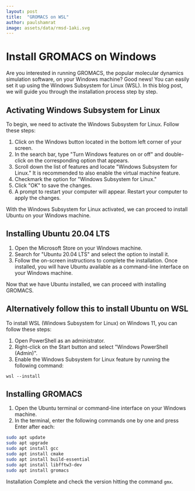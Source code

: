 ```yaml
---
layout: post
title:  "GROMACS on WSL"
author: paulshamrat
image: assets/data/rmsd-1aki.svg
---
```


# Install GROMACS on Windows

Are you interested in running GROMACS, the popular molecular dynamics simulation software, on your Windows machine? Good news! You can easily set it up using the Windows Subsystem for Linux (WSL). In this blog post, we will guide you through the installation process step by step.

## Activating Windows Subsystem for Linux

To begin, we need to activate the Windows Subsystem for Linux. Follow these steps:

1. Click on the Windows button located in the bottom left corner of your screen.
2. In the search bar, type "Turn Windows features on or off" and double-click on the corresponding option that appears.
3. Scroll down the list of features and locate "Windows Subsystem for Linux." It is recommended to also enable the virtual machine feature.
4. Checkmark the option for "Windows Subsystem for Linux."
5. Click "OK" to save the changes.
6. A prompt to restart your computer will appear. Restart your computer to apply the changes.

With the Windows Subsystem for Linux activated, we can proceed to install Ubuntu on your Windows machine.

## Installing Ubuntu 20.04 LTS

1. Open the Microsoft Store on your Windows machine.
2. Search for "Ubuntu 20.04 LTS" and select the option to install it.
3. Follow the on-screen instructions to complete the installation. Once installed, you will have Ubuntu available as a command-line interface on your Windows machine.

Now that we have Ubuntu installed, we can proceed with installing GROMACS.

## Alternatively follow this to install Ubuntu on WSL
To install WSL (Windows Subsystem for Linux) on Windows 11, you can follow these steps:
1. Open PowerShell as an administrator. 
2. Right-click on the  Start button and select "Windows PowerShell (Admin)".
3. Enable the Windows Subsystem for Linux feature by running the following command:

```
wsl --install
```
## Installing GROMACS

1. Open the Ubuntu terminal or command-line interface on your Windows machine.
2. In the terminal, enter the following commands one by one and press Enter after each:

```bash
sudo apt update
sudo apt upgrade
sudo apt install gcc
sudo apt install cmake
sudo apt install build-essential
sudo apt install libfftw3-dev
sudo apt install gromacs
```

Installation Complete and check the version hitting the command ```gmx```.